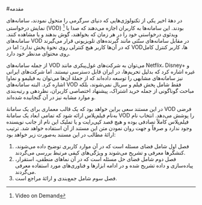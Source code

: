 #مقدمه

در دهۀ اخیر یکی از تکنولوژی‌هایی که دنیای سرگرمی را متحول نمودند، سامانه‌های نمایش درخواستی (VOD) [^1] بودند. این سامانه‌ها به کاربران اجازه می‌دهند که صدا یا ویدئوی درخواستی خود را در هر زمان که بخواهند، گوش بدهند و یا مشاهده کنند. سامانه‌های VOD در مقابل سامانه‌های سنّتی مانند گیرنده‌های تلویزیونی قرار می‌گیرند که در آن‌ها کاربر هیچ کنترلی روی نحوۀ پخش ندارد؛ اما در VODها، کاربر کنترل کامل روی محتوای مدنظر خود دارد.

از جمله سامانه‌های VOD می‌توان به شرکت‌های غول‌پیکری مانند Netflix، Disney+ و غیره اشاره کرد که بدلیل تحریم‌ها، در ایران قابل دسترسی نیستند. اما شرکت‌های ایرانی نیز سامانه‌های مشابهی را توسعه داده‌اند که از جملۀ آن‌ها می‌توان به فیلیمو و نماوا اشاره کرد. البته سامانه‌های VOD فقط شامل پخش فیلم و سریال نمی‌شوند، بلکه مباحث گوناگونی از جمله خرید اشتراک، پیشنهاد اختصاصی کاربران، نظردهی و رتبه‌بندی و موارد مشابه نیز در آن گنجانیده شده‌اند.

در این مستند سعی براین خواهد بود که یک قالب معماری برای یک سامانۀ VOD فرضی به‌نام فیلم‌پلاس ارائه شود که تمامی ابعاد یک سامانۀ VOD را پوشش می‌دهد. انتخاب نام فیلم‌پلاس کاملاً تصادفی بوده و هیچ قصد کپی‌رایت و یا تملیک این نام از جانب نویسنده وجود ندارد و صرفاً و جهت روان نمودن متن این مستند از آن استفاده خواهد شد. ترتیب ارائۀ مطالب در این مستند به‌صورت زیر خواهد بود:

1. فصل اول شامل فضای مسئله است که در آن موارد کاربری توضیح داده می‌شوند، کنشگر‌ها معرفی و تشریح می‌شوند و ویژگی‌های کیفی مرتبط بررسی می‌گردند.
2. فصل دوم شامل فضای حل مسئله است که در آن نماهای منطقی، استقرار، پیاده‌سازی و داده تشریح شده و در ادامه ابزارها و فناوری‌های مورد استفاده معرفی می‌گردند.
3. فصل سوم شامل جمع‌بندی و ارائۀ مراجع است.

[^1]: Video on Demand
